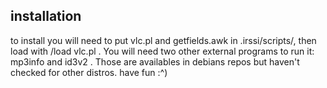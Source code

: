 ## installation
to install you will need to put vlc.pl and getfields.awk in .irssi/scripts/, then load with /load vlc.pl .
You will need two other external programs to run it: mp3info and id3v2 . Those are availables in debians repos but haven't checked for other distros. have fun :^)
